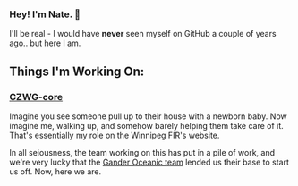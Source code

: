 ### Hey! I'm Nate. 👋

I'll be real - I would have <b>never</b> seen myself on GitHub a couple of years ago.. but here I am.

<h2>Things I'm Working On:</h2>

### [CZWG-core](https://github.com/winnipegfir/CZWG-core)
Imagine you see someone pull up to their house with a newborn baby. Now imagine me, walking up, and somehow barely helping them take care of it. That's essentially my role on the Winnipeg FIR's website. 

In all seiousness, the team working on this has put in a pile of work, and we're very lucky that the [Gander Oceanic team](https://ganderoceanic.com) lended us their base to start us off. Now, here we are.
